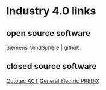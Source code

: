 # Industry 4.0 links

## open source software
[Siemens MindSphere](https://siemens.mindsphere.io/en) | [github](https://github.com/mindsphere)

## closed source software
[Outotec ACT](https://www.outotec.com/products-and-services/technologies/analyzers-and-automation/act-advanced-process-control/)
[General Electric PREDIX](https://www.predix.io/)
